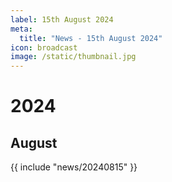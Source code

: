 ```yaml
---
label: 15th August 2024
meta:
  title: "News - 15th August 2024"
icon: broadcast
image: /static/thumbnail.jpg
---
```


# 2024
## August

{{ include "news/20240815" }}